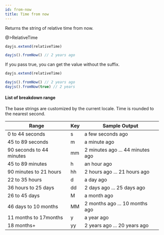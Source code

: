 ```yaml
---
id: from-now
title: Time from now
---
```


Returns the string of relative time from now.

@>RelativeTime

```js
dayjs.extend(relativeTime)

dayjs().fromNow() // 2 years ago
```

If you pass true, you can get the value without the suffix.

```js
dayjs.extend(relativeTime)

dayjs().fromNow() // 2 years ago
dayjs().fromNow(true) // 2 years
```

#### List of breakdown range

The base strings are customized by the current locale. Time is rounded to the nearest second.

| Range                    | Key | Sample Output                    |
| ------------------------ | --- | -------------------------------- |
| 0 to 44 seconds          | s   | a few seconds ago                |
| 45 to 89 seconds         | m   | a minute ago                     |
| 90 seconds to 44 minutes | mm  | 2 minutes ago ... 44 minutes ago |
| 45 to 89 minutes         | h   | an hour ago                      |
| 90 minutes to 21 hours   | hh  | 2 hours ago ... 21 hours ago     |
| 22 to 35 hours           | d   | a day ago                        |
| 36 hours to 25 days      | dd  | 2 days ago ... 25 days ago       |
| 26 to 45 days            | M   | a month ago                      |
| 46 days to 10 months     | MM  | 2 months ago ... 10 months ago   |
| 11 months to 17months    | y   | a year ago                       |
| 18 months+               | yy  | 2 years ago ... 20 years ago     |
